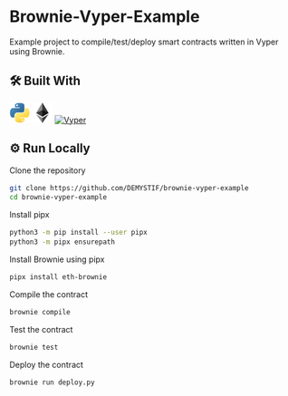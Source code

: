 # Brownie-Vyper-Example

Example project to compile/test/deploy smart contracts written in Vyper using Brownie.

## 🛠 Built With

<div align="left">
<a href="https://docs.python.org/3/" target="_blank" rel="noreferrer"><img src="https://raw.githubusercontent.com/DEMYSTIF/DEMYSTIF/main/assets/icons/python.svg" width="36" height="36" alt="Python" /></a>
<a href="https://eth-brownie.readthedocs.io/en/stable/" target="_blank" rel="noreferrer"><img src="https://raw.githubusercontent.com/DEMYSTIF/DEMYSTIF/main/assets/icons/ethereum.svg" width="36" height="36" alt="Ethereum" /></a>
<a href="https://docs.vyperlang.org/en/stable/" target="_blank" rel="noreferrer"><img src="https://raw.githubusercontent.com/DEMYSTIF/DEMYSTIF/main/assets/icons/vyper.svg" width="36" height="36" alt="Vyper" /></a>
</div>

## ⚙️ Run Locally

Clone the repository

```bash
git clone https://github.com/DEMYSTIF/brownie-vyper-example
cd brownie-vyper-example
```

Install pipx

```bash
python3 -m pip install --user pipx
python3 -m pipx ensurepath
```

Install Brownie using pipx

```bash
pipx install eth-brownie
```

Compile the contract

```bash
brownie compile
```

Test the contract

```bash
brownie test
```

Deploy the contract

```bash
brownie run deploy.py
```
